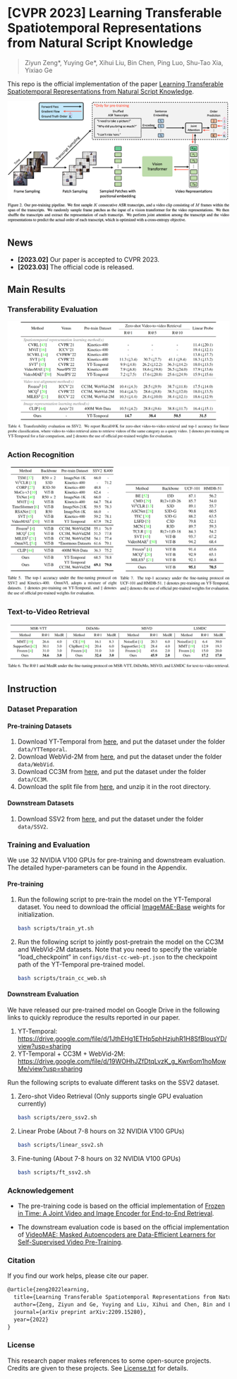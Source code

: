 # [CVPR 2023] Learning Transferable Spatiotemporal Representations from Natural Script Knowledge

> Ziyun Zeng\*, Yuying Ge\*, Xihui Liu, Bin Chen, Ping Luo, Shu-Tao Xia, Yixiao Ge

This repo is the official implementation of the paper [Learning Transferable Spatiotemporal Representations from Natural Script Knowledge](https://arxiv.org/abs/2209.15280).

![Fig2](assets/Fig2.png)

## News

+ **[2023.02]** Our paper is accepted to CVPR 2023.
+ **[2023.03]** The official code is released.

## Main Results

### Transferability Evaluation

![Tab4](assets/Tab4.png)

### Action Recognition

![Tab5-7](assets/Tab5-7.png)

### Text-to-Video Retrieval

![Tab6](assets/Tab6.png)

## Instruction

### Dataset Preparation

#### Pre-training Datasets

1. Download YT-Temporal from [here](https://rowanzellers.com/merlot), and put the dataset under the folder  `data/YTTemporal`.
2. Download WebVid-2M from [here](https://github.com/m-bain/webvid), and put the dataset under the folder `data/WebVid`.
3. Download CC3M from [here](https://ai.google.com/research/ConceptualCaptions/download), and put the dataset under the folder `data/CC3M`.
4. Download the split file from [here](https://drive.google.com/file/d/1Y2-CkRVymrORUrSE2whcf3i9hKa2NbcP/view?usp=sharing), and unzip it in the root directory.

#### Downstream Datasets

1. Download SSV2 from [here](https://developer.qualcomm.com/software/ai-datasets/something-something), and put the dataset under the folder `data/SSV2`.

### Training and Evaluation

We use 32 NVIDIA V100 GPUs for pre-training and downstream evaluation. The detailed hyper-parameters can be found in the Appendix.

#### Pre-training

1. Run the following script to pre-train the model on the YT-Temporal dataset. You need to download the official [ImageMAE-Base](https://dl.fbaipublicfiles.com/mae/pretrain/mae_pretrain_vit_base.pth) weights for initialization.

   ```bash
   bash scripts/train_yt.sh
   ```

2. Run the following script to jointly post-pretrain the model on the CC3M and WebVid-2M datasets. Note that you need to specify the variable “load_checkpoint” in `configs/dist-cc-web-pt.json` to the checkpoint path of the YT-Temporal pre-trained model.

   ```bash
   bash scripts/train_cc_web.sh
   ```

#### Downstream Evaluation

We have released our pre-trained model on Google Drive in the following links to quickly reproduce the results reported in our paper.

1. YT-Temporal: https://drive.google.com/file/d/1JthEHg1ETHp5phHzjuhR1H8SfBlousYD/view?usp=sharing
2. YT-Temporal + CC3M + WebVid-2M: https://drive.google.com/file/d/19WOHhJZfDtqLvzK_g_Kwr6om1hoMowMe/view?usp=sharing

Run the following scripts to evaluate different tasks on the SSV2 dataset.

1. Zero-shot Video Retrieval (Only supports single GPU evaluation currently)

   ```bash
   bash scripts/zero_ssv2.sh
   ```

2. Linear Probe (About 7-8 hours on 32 NVIDIA V100 GPUs)

   ```bash
   bash scripts/linear_ssv2.sh
   ```

3. Fine-tuning (About 7-8 hours on 32 NVIDIA V100 GPUs)

   ````bash
   bash scripts/ft_ssv2.sh
   ````

### Acknowledgement

+ The pre-training code is based on the official implementation of [Frozen in Time: A Joint Video and Image Encoder for End-to-End Retrieval](https://github.com/m-bain/frozen-in-time).

+ The downstream evaluation code is based on the official implementation of [VideoMAE: Masked Autoencoders are Data-Efficient Learners for Self-Supervised Video Pre-Training](https://github.com/MCG-NJU/VideoMAE).

### Citation

If you find our work helps, please cite our paper.

```tex
@article{zeng2022learning,
  title={Learning Transferable Spatiotemporal Representations from Natural Script Knowledge},
  author={Zeng, Ziyun and Ge, Yuying and Liu, Xihui and Chen, Bin and Luo, Ping and Xia, Shu-Tao and Ge, Yixiao},
  journal={arXiv preprint arXiv:2209.15280},
  year={2022}
}
```

### License

This research paper makes references to some open-source projects. Credits are given to these projects. See [License.txt](License.txt) for details.



